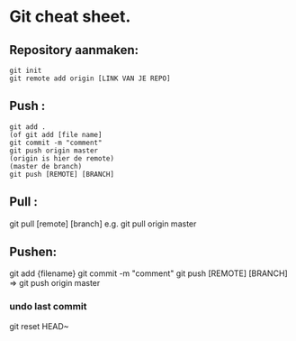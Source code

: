 # Git cheat sheet.

## Repository aanmaken:
	git init
	git remote add origin [LINK VAN JE REPO]

## Push : 
	git add . 
	(of git add [file name]
	git commit -m "comment" 
	git push origin master
	(origin is hier de remote)
	(master de branch)
	git push [REMOTE] [BRANCH]

## Pull :
  git pull [remote] [branch]
	e.g. git pull origin master
 
## Pushen:  
git add {filename}
git commit -m "comment"
git push [REMOTE] [BRANCH] => git push origin master


### undo last commit 
git reset HEAD~
